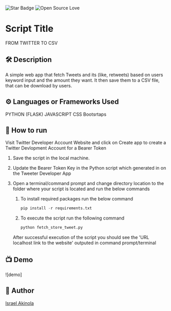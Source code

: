 <!--Please do not remove this part-->
![Star Badge](https://img.shields.io/static/v1?label=%F0%9F%8C%9F&message=If%20Useful&style=style=flat&color=BC4E99)
![Open Source Love](https://badges.frapsoft.com/os/v1/open-source.svg?v=103)

# Script Title
FROM TWITTER TO CSV

## 🛠️ Description

A simple web app that fetch Tweets and its (like, retweets) based on users keyword input and the amount they want.  It then save them to a CSV file, that can be download by users.

## ⚙️ Languages or Frameworks Used
<!--Remove the below lines and add yours -->
PYTHON (FLASK)
JAVASCRIPT
CSS Bootsrtaps


## 🌟 How to run
Visit Twitter Developer Account Website and click on Create app to create a Twitter Devlopment Account for a Bearer Token


1. Save the script in the local machine.

2. Update the Bearer Token Key in the Python script which generated in on the Tweeter Developer App

3. Open a terminal/command prompt and change directory location to the folder where your script is located and run the below commands

    1. To install required packages run the below command

        ```python
        pip install -r requirements.txt
        ```

    2. To execute the script run the following command

        ```python
        python fetch_store_tweet.py 
        ```

    After successful execution of the script you should see the 'URL localhost link to the website' outputed in command prompt/terminal


## 📺 Demo

![demo]



## 🤖 Author
[Israel Akinola](https://github.com/israelakinola)
